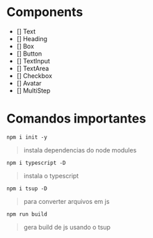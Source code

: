 # Components

- [] Text
- [] Heading
- [] Box
- [] Button  
- [] TextInput
- [] TextArea  
- [] Checkbox
- [] Avatar
- [] MultiStep


# Comandos importantes

``` npm i init -y ```
> instala dependencias do node modules

``` npm i typescript -D ```
> instala o typescript 

``` npm i tsup -D ```
> para converter arquivos em js

``` npm run build ``` 
> gera build de js usando o tsup